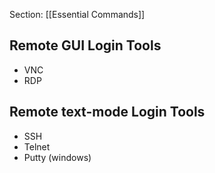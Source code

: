 Section: [[Essential Commands]]

## Remote GUI Login Tools

- VNC
- RDP

## Remote text-mode Login Tools

- SSH
- Telnet
- Putty (windows)
